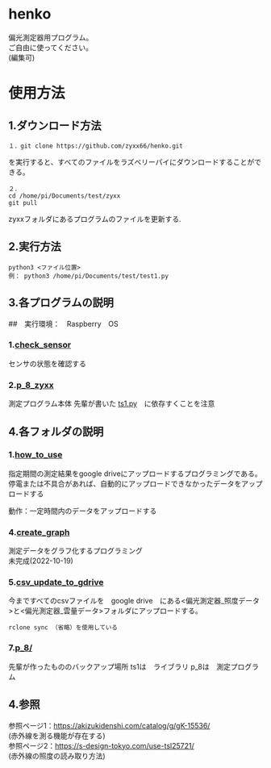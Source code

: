 # henko
偏光測定器用プログラム。
<br>ご自由に使ってください。
<br>(編集可)
# 使用方法
## 1.ダウンロード方法
```
１．git clone https://github.com/zyxx66/henko.git
```
を実行すると、すべてのファイルをラズベリーパイにダウンロードすることができる。
```
２．
cd /home/pi/Documents/test/zyxx
git pull
```
zyxxフォルダにあるプログラムのファイルを更新する.
## 2.実行方法
```
python3 <ファイル位置>
例： python3 /home/pi/Documents/test/test1.py
```
## 3.各プログラムの説明
##　実行環境：　Raspberry　OS
### 1.[check_sensor](check_sensor.py)
センサの状態を確認する

### 2.[p_8_zyxx](p_8_zyxx.py)
測定プログラム本体
先輩が書いた [ts1.py](/p_8/ts1.py)　に依存すくことを注意

## 4.各フォルダの説明
### 1.[how_to_use](/how_to_use)
指定期間の測定結果をgoogle driveにアップロードするプログラミングである。<br>
停電または不具合があれば、自動的にアップロードできなかったデータをアップロードする<br>

動作：一定時間内のデータをアップロードする<br>
### 4.[create_graph](create_graph.py)
測定データをグラフ化するプログラミング<br>
未完成(2022-10-19)<br>
### 5.[csv_update_to_gdrive](rclone/csv_update_to_gdrive.py)
今まですべてのcsvファイルを　google drive　にある<偏光測定器_照度データ>と<偏光測定器_雲量データ>フォルダにアップロードする。
```
rclone sync （省略）を使用している
```
### 7.[p_8/](/p_8)
先輩が作ったもののバックアップ場所
ts1は　ライブラリ
p_8は　測定プログラム

## 4.参照
参照ページ1：https://akizukidenshi.com/catalog/g/gK-15536/ <br>
(赤外線を測る機能が存在する) <br>
参照ページ2：https://s-design-tokyo.com/use-tsl25721/ <br>
(赤外線の照度の読み取り方法)<br>